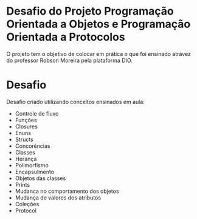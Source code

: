 
# Desafio do Projeto Programação Orientada a Objetos e Programação Orientada a Protocolos

O projeto tem o objetivo de colocar em prática o que foi ensinado atrávez do professor Robson Moreira pela plataforma DIO.

# Desafio 

Desafio criado utilizando conceitos ensinados em aula:

* Controle de fluxo  
* Funções 
* Closures  
* Enuns  
* Structs  
* Concorências
* Classes
* Herança
* Polimorfismo
* Encapsulmento
* Objetos das classes
* Prints
* Mudanca no comportamento dos objetos
* Mudança de valores dos atributos
* Coleções
* Protocol






